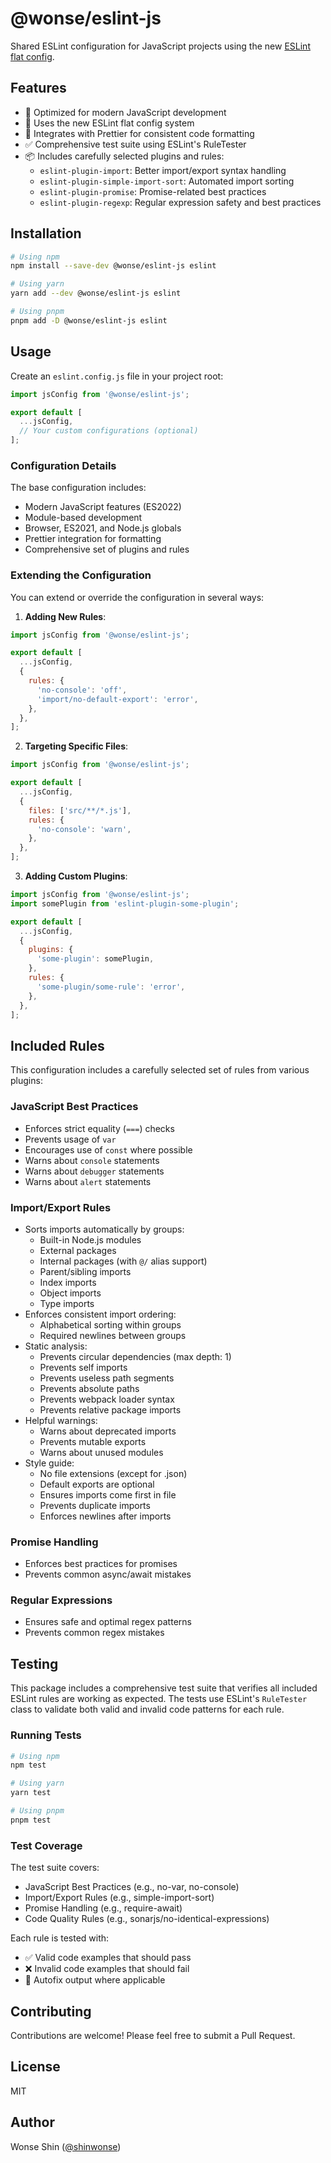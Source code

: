 # @wonse/eslint-js

Shared ESLint configuration for JavaScript projects using the new [ESLint flat config](https://eslint.org/docs/latest/use/configure/configuration-files-new).

## Features

- 🎯 Optimized for modern JavaScript development
- 🔄 Uses the new ESLint flat config system
- 🎨 Integrates with Prettier for consistent code formatting
- ✅ Comprehensive test suite using ESLint's RuleTester
- 📦 Includes carefully selected plugins and rules:
  - `eslint-plugin-import`: Better import/export syntax handling
  - `eslint-plugin-simple-import-sort`: Automated import sorting
  - `eslint-plugin-promise`: Promise-related best practices
  - `eslint-plugin-regexp`: Regular expression safety and best practices

## Installation

```bash
# Using npm
npm install --save-dev @wonse/eslint-js eslint

# Using yarn
yarn add --dev @wonse/eslint-js eslint

# Using pnpm
pnpm add -D @wonse/eslint-js eslint
```

## Usage

Create an `eslint.config.js` file in your project root:

```js
import jsConfig from '@wonse/eslint-js';

export default [
  ...jsConfig,
  // Your custom configurations (optional)
];
```

### Configuration Details

The base configuration includes:

- Modern JavaScript features (ES2022)
- Module-based development
- Browser, ES2021, and Node.js globals
- Prettier integration for formatting
- Comprehensive set of plugins and rules

### Extending the Configuration

You can extend or override the configuration in several ways:

1. **Adding New Rules**:
```js
import jsConfig from '@wonse/eslint-js';

export default [
  ...jsConfig,
  {
    rules: {
      'no-console': 'off',
      'import/no-default-export': 'error',
    },
  },
];
```

2. **Targeting Specific Files**:
```js
import jsConfig from '@wonse/eslint-js';

export default [
  ...jsConfig,
  {
    files: ['src/**/*.js'],
    rules: {
      'no-console': 'warn',
    },
  },
];
```

3. **Adding Custom Plugins**:
```js
import jsConfig from '@wonse/eslint-js';
import somePlugin from 'eslint-plugin-some-plugin';

export default [
  ...jsConfig,
  {
    plugins: {
      'some-plugin': somePlugin,
    },
    rules: {
      'some-plugin/some-rule': 'error',
    },
  },
];
```

## Included Rules

This configuration includes a carefully selected set of rules from various plugins:

### JavaScript Best Practices

- Enforces strict equality (`===`) checks
- Prevents usage of `var`
- Encourages use of `const` where possible
- Warns about `console` statements
- Warns about `debugger` statements
- Warns about `alert` statements

### Import/Export Rules

- Sorts imports automatically by groups:
  - Built-in Node.js modules
  - External packages
  - Internal packages (with `@/` alias support)
  - Parent/sibling imports
  - Index imports
  - Object imports
  - Type imports
- Enforces consistent import ordering:
  - Alphabetical sorting within groups
  - Required newlines between groups
- Static analysis:
  - Prevents circular dependencies (max depth: 1)
  - Prevents self imports
  - Prevents useless path segments
  - Prevents absolute paths
  - Prevents webpack loader syntax
  - Prevents relative package imports
- Helpful warnings:
  - Warns about deprecated imports
  - Prevents mutable exports
  - Warns about unused modules
- Style guide:
  - No file extensions (except for .json)
  - Default exports are optional
  - Ensures imports come first in file
  - Prevents duplicate imports
  - Enforces newlines after imports

### Promise Handling

- Enforces best practices for promises
- Prevents common async/await mistakes

### Regular Expressions

- Ensures safe and optimal regex patterns
- Prevents common regex mistakes

## Testing

This package includes a comprehensive test suite that verifies all included ESLint rules are working as expected. The tests use ESLint's `RuleTester` class to validate both valid and invalid code patterns for each rule.

### Running Tests

```bash
# Using npm
npm test

# Using yarn
yarn test

# Using pnpm
pnpm test
```

### Test Coverage

The test suite covers:

- JavaScript Best Practices (e.g., no-var, no-console)
- Import/Export Rules (e.g., simple-import-sort)
- Promise Handling (e.g., require-await)
- Code Quality Rules (e.g., sonarjs/no-identical-expressions)

Each rule is tested with:

- ✅ Valid code examples that should pass
- ❌ Invalid code examples that should fail
- 🔄 Autofix output where applicable

## Contributing

Contributions are welcome! Please feel free to submit a Pull Request.

## License

MIT

## Author

Wonse Shin ([@shinwonse](https://github.com/shinwonse))
